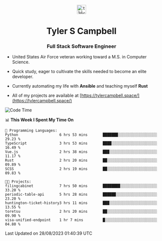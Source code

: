 <p align="center">
<a href="https://www.linkedin.com/in/t36campbell" target="blank"><img align="center" src="https://ik.imagekit.io/t36campbell/Portfolio/linkedin.png.original_m8bbGgPh6.png" alt="t36campbell" height="30" width="30" /></a>
</p>
<h1 align="center">Tyler S Campbell</h1>
<h3 align="center">Full Stack Software Engineer</h3>

* United States Air Force veteran working toward a M.S. in Computer Science.

* Quick study, eager to cultivate the skills needed to become an elite developer.

* Currently automating my life with **Ansible** and teaching myself **Rust**

* All of my projects are available at [https://tylercampbell.space/](https://tylercampbell.space/)

<!--START_SECTION:waka-->
![Code Time](http://img.shields.io/badge/Code%20Time-2%2C738%20hrs%2040%20mins-blue)

📊 **This Week I Spent My Time On** 

```text
💬 Programming Languages: 
Python                   6 hrs 53 mins       ███████░░░░░░░░░░░░░░░░░░   29.23 % 
TypeScript               3 hrs 53 mins       ████░░░░░░░░░░░░░░░░░░░░░   16.49 % 
Vue.js                   2 hrs 38 mins       ███░░░░░░░░░░░░░░░░░░░░░░   11.17 % 
Rust                     2 hrs 20 mins       ██░░░░░░░░░░░░░░░░░░░░░░░   09.89 % 
SCSS                     2 hrs 19 mins       ██░░░░░░░░░░░░░░░░░░░░░░░   09.83 % 

🐱‍💻 Projects: 
filingcabinet            7 hrs 50 mins       ████████░░░░░░░░░░░░░░░░░   33.20 % 
periodic-table-api       5 hrs 28 mins       ██████░░░░░░░░░░░░░░░░░░░   23.20 % 
huntington-ticket-history3 hrs 11 mins       ███░░░░░░░░░░░░░░░░░░░░░░   13.55 % 
toretsu                  2 hrs 20 mins       ██░░░░░░░░░░░░░░░░░░░░░░░   09.90 % 
visa-unified-endpoint    1 hr 7 mins         █░░░░░░░░░░░░░░░░░░░░░░░░   04.80 % 
```


 Last Updated on 28/08/2023 01:40:39 UTC
<!--END_SECTION:waka-->
